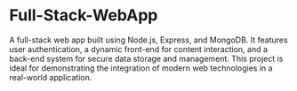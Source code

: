 # Full-Stack-WebApp
A full-stack web app built using Node.js, Express, and MongoDB. It features user authentication, a dynamic front-end for content interaction, and a back-end system for secure data storage and management. This project is ideal for demonstrating the integration of modern web technologies in a real-world application.
